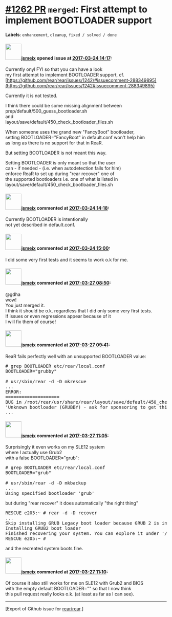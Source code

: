 [\#1262 PR](https://github.com/rear/rear/pull/1262) `merged`: First attempt to implement BOOTLOADER support
===========================================================================================================

**Labels**: `enhancement`, `cleanup`, `fixed / solved / done`

#### <img src="https://avatars.githubusercontent.com/u/1788608?u=925fc54e2ce01551392622446ece427f51e2f0ce&v=4" width="50">[jsmeix](https://github.com/jsmeix) opened issue at [2017-03-24 14:17](https://github.com/rear/rear/pull/1262):

Currently onyl FYI so that you can have a look  
my first attempt to implement BOOTLOADER support, cf.  
[https://github.com/rear/rear/issues/1242\#issuecomment-288349895](https://github.com/rear/rear/issues/1242#issuecomment-288349895)

Currently it is not tested.

I think there could be some missing alignment between  
prep/default/500\_guess\_bootloader.sh  
and  
layout/save/default/450\_check\_bootloader\_files.sh

When someone uses the grand new "FancyBoot" bootloader,  
setting BOOTLOADER="FancyBoot" in default.conf won't help him  
as long as there is no support for that in ReaR.

But setting BOOTLOADER is not meant this way.

Setting BOOTLOADER is only meant so that the user  
can - if needed - (i.e. when autodetection fails for him)  
enforce ReaR to set up during "rear recover" one of  
the supported bootloaders i.e. one of what is listed in  
layout/save/default/450\_check\_bootloader\_files.sh

#### <img src="https://avatars.githubusercontent.com/u/1788608?u=925fc54e2ce01551392622446ece427f51e2f0ce&v=4" width="50">[jsmeix](https://github.com/jsmeix) commented at [2017-03-24 14:18](https://github.com/rear/rear/pull/1262#issuecomment-289034875):

Currently BOOTLOADER is intentionally  
not yet described in default.conf.

#### <img src="https://avatars.githubusercontent.com/u/1788608?u=925fc54e2ce01551392622446ece427f51e2f0ce&v=4" width="50">[jsmeix](https://github.com/jsmeix) commented at [2017-03-24 15:00](https://github.com/rear/rear/pull/1262#issuecomment-289046970):

I did some very first tests and it seems to work o.k for me.

#### <img src="https://avatars.githubusercontent.com/u/1788608?u=925fc54e2ce01551392622446ece427f51e2f0ce&v=4" width="50">[jsmeix](https://github.com/jsmeix) commented at [2017-03-27 08:50](https://github.com/rear/rear/pull/1262#issuecomment-289392071):

@gdha  
wow!  
You just merged it.  
I think it should be o.k. regardless that I did only some very first
tests.  
If issues or even regressions appear because of it  
I will fix them of course!

#### <img src="https://avatars.githubusercontent.com/u/1788608?u=925fc54e2ce01551392622446ece427f51e2f0ce&v=4" width="50">[jsmeix](https://github.com/jsmeix) commented at [2017-03-27 09:41](https://github.com/rear/rear/pull/1262#issuecomment-289404367):

ReaR fails perfectly well with an unsupported BOOTLOADER value:

<pre>
# grep BOOTLOADER etc/rear/local.conf
BOOTLOADER="grubby"

# usr/sbin/rear -d -D mkrescue
...
ERROR: 
====================
BUG in /root/rear/usr/share/rear/layout/save/default/450_check_bootloader_files.sh:
'Unknown bootloader (GRUBBY) - ask for sponsoring to get this fixed'
...
</pre>

#### <img src="https://avatars.githubusercontent.com/u/1788608?u=925fc54e2ce01551392622446ece427f51e2f0ce&v=4" width="50">[jsmeix](https://github.com/jsmeix) commented at [2017-03-27 11:05](https://github.com/rear/rear/pull/1262#issuecomment-289422126):

Surprisingly it even works on my SLE12 system  
where I actually use Grub2  
with a false BOOTLOADER="grub":

<pre>
# grep BOOTLOADER etc/rear/local.conf
BOOTLOADER="grub"

# usr/sbin/rear -d -D mkbackup
...
Using specified bootloader 'grub'
</pre>

but during "rear recover" it does automatically "the right thing"

<pre>
RESCUE e205:~ # rear -d -D recover
...
Skip installing GRUB Legacy boot loader because GRUB 2 is installed (grub-probe or grub2-probe exist).
Installing GRUB2 boot loader
Finished recovering your system. You can explore it under '/mnt/local'.
RESCUE e205:~ #
</pre>

and the recreated system boots fine.

#### <img src="https://avatars.githubusercontent.com/u/1788608?u=925fc54e2ce01551392622446ece427f51e2f0ce&v=4" width="50">[jsmeix](https://github.com/jsmeix) commented at [2017-03-27 11:10](https://github.com/rear/rear/pull/1262#issuecomment-289423031):

Of course it also still works for me on SLE12 with Grub2 and BIOS  
with the empty default BOOTLOADER="" so that I now think  
this pull request really looks o.k. (at least as far as I can see).

------------------------------------------------------------------------

\[Export of Github issue for
[rear/rear](https://github.com/rear/rear).\]
